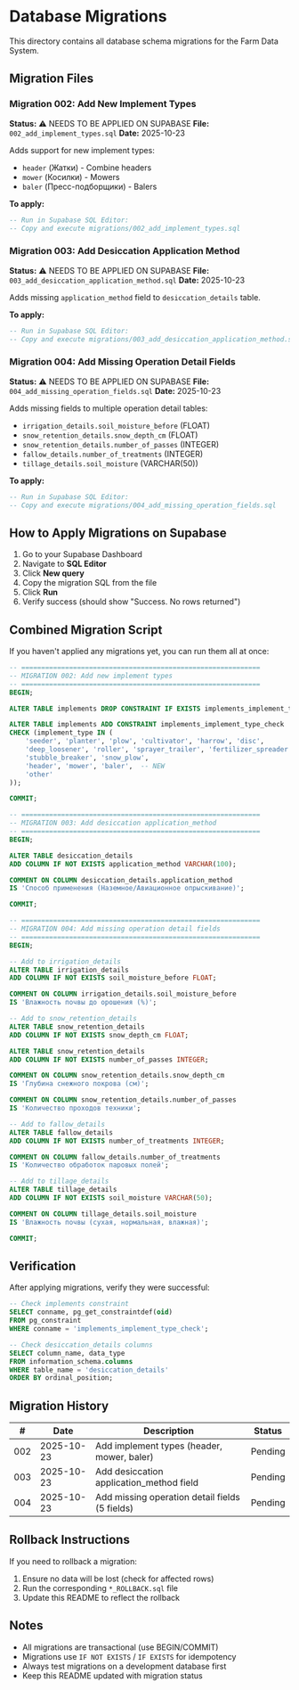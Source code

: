 # Database Migrations

This directory contains all database schema migrations for the Farm Data System.

## Migration Files

### Migration 002: Add New Implement Types
**Status:** ⚠️ NEEDS TO BE APPLIED ON SUPABASE
**File:** `002_add_implement_types.sql`
**Date:** 2025-10-23

Adds support for new implement types:
- `header` (Жатки) - Combine headers
- `mower` (Косилки) - Mowers
- `baler` (Пресс-подборщики) - Balers

**To apply:**
```sql
-- Run in Supabase SQL Editor:
-- Copy and execute migrations/002_add_implement_types.sql
```

### Migration 003: Add Desiccation Application Method
**Status:** ⚠️ NEEDS TO BE APPLIED ON SUPABASE
**File:** `003_add_desiccation_application_method.sql`
**Date:** 2025-10-23

Adds missing `application_method` field to `desiccation_details` table.

**To apply:**
```sql
-- Run in Supabase SQL Editor:
-- Copy and execute migrations/003_add_desiccation_application_method.sql
```

### Migration 004: Add Missing Operation Detail Fields
**Status:** ⚠️ NEEDS TO BE APPLIED ON SUPABASE
**File:** `004_add_missing_operation_fields.sql`
**Date:** 2025-10-23

Adds missing fields to multiple operation detail tables:
- `irrigation_details.soil_moisture_before` (FLOAT)
- `snow_retention_details.snow_depth_cm` (FLOAT)
- `snow_retention_details.number_of_passes` (INTEGER)
- `fallow_details.number_of_treatments` (INTEGER)
- `tillage_details.soil_moisture` (VARCHAR(50))

**To apply:**
```sql
-- Run in Supabase SQL Editor:
-- Copy and execute migrations/004_add_missing_operation_fields.sql
```

## How to Apply Migrations on Supabase

1. Go to your Supabase Dashboard
2. Navigate to **SQL Editor**
3. Click **New query**
4. Copy the migration SQL from the file
5. Click **Run**
6. Verify success (should show "Success. No rows returned")

## Combined Migration Script

If you haven't applied any migrations yet, you can run them all at once:

```sql
-- ============================================================
-- MIGRATION 002: Add new implement types
-- ============================================================
BEGIN;

ALTER TABLE implements DROP CONSTRAINT IF EXISTS implements_implement_type_check;

ALTER TABLE implements ADD CONSTRAINT implements_implement_type_check
CHECK (implement_type IN (
    'seeder', 'planter', 'plow', 'cultivator', 'harrow', 'disc',
    'deep_loosener', 'roller', 'sprayer_trailer', 'fertilizer_spreader',
    'stubble_breaker', 'snow_plow',
    'header', 'mower', 'baler',  -- NEW
    'other'
));

COMMIT;

-- ============================================================
-- MIGRATION 003: Add desiccation application_method
-- ============================================================
BEGIN;

ALTER TABLE desiccation_details
ADD COLUMN IF NOT EXISTS application_method VARCHAR(100);

COMMENT ON COLUMN desiccation_details.application_method
IS 'Способ применения (Наземное/Авиационное опрыскивание)';

COMMIT;

-- ============================================================
-- MIGRATION 004: Add missing operation detail fields
-- ============================================================
BEGIN;

-- Add to irrigation_details
ALTER TABLE irrigation_details
ADD COLUMN IF NOT EXISTS soil_moisture_before FLOAT;

COMMENT ON COLUMN irrigation_details.soil_moisture_before
IS 'Влажность почвы до орошения (%)';

-- Add to snow_retention_details
ALTER TABLE snow_retention_details
ADD COLUMN IF NOT EXISTS snow_depth_cm FLOAT;

ALTER TABLE snow_retention_details
ADD COLUMN IF NOT EXISTS number_of_passes INTEGER;

COMMENT ON COLUMN snow_retention_details.snow_depth_cm
IS 'Глубина снежного покрова (см)';

COMMENT ON COLUMN snow_retention_details.number_of_passes
IS 'Количество проходов техники';

-- Add to fallow_details
ALTER TABLE fallow_details
ADD COLUMN IF NOT EXISTS number_of_treatments INTEGER;

COMMENT ON COLUMN fallow_details.number_of_treatments
IS 'Количество обработок паровых полей';

-- Add to tillage_details
ALTER TABLE tillage_details
ADD COLUMN IF NOT EXISTS soil_moisture VARCHAR(50);

COMMENT ON COLUMN tillage_details.soil_moisture
IS 'Влажность почвы (сухая, нормальная, влажная)';

COMMIT;
```

## Verification

After applying migrations, verify they were successful:

```sql
-- Check implements constraint
SELECT conname, pg_get_constraintdef(oid)
FROM pg_constraint
WHERE conname = 'implements_implement_type_check';

-- Check desiccation_details columns
SELECT column_name, data_type
FROM information_schema.columns
WHERE table_name = 'desiccation_details'
ORDER BY ordinal_position;
```

## Migration History

| # | Date | Description | Status |
|---|------|-------------|--------|
| 002 | 2025-10-23 | Add implement types (header, mower, baler) | Pending |
| 003 | 2025-10-23 | Add desiccation application_method field | Pending |
| 004 | 2025-10-23 | Add missing operation detail fields (5 fields) | Pending |

## Rollback Instructions

If you need to rollback a migration:

1. Ensure no data will be lost (check for affected rows)
2. Run the corresponding `*_ROLLBACK.sql` file
3. Update this README to reflect the rollback

## Notes

- All migrations are transactional (use BEGIN/COMMIT)
- Migrations use `IF NOT EXISTS` / `IF EXISTS` for idempotency
- Always test migrations on a development database first
- Keep this README updated with migration status
